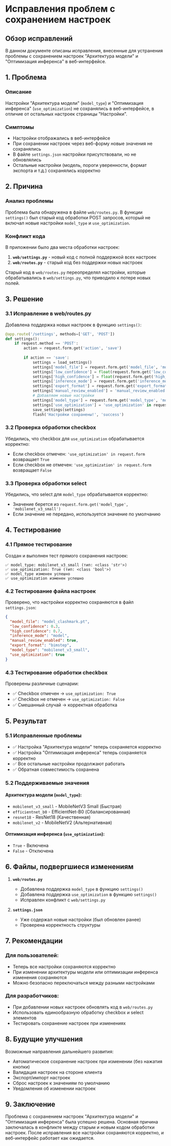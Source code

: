 # Исправления проблем с сохранением настроек

## Обзор исправлений

В данном документе описаны исправления, внесенные для устранения проблемы с сохранением настроек "Архитектура модели" и "Оптимизация инференса" в веб-интерфейсе.

## 1. Проблема

### Описание
Настройки "Архитектура модели" (`model_type`) и "Оптимизация инференса" (`use_optimization`) не сохранялись в веб-интерфейсе, в отличие от остальных настроек страницы "Настройки".

### Симптомы
- Настройки отображались в веб-интерфейсе
- При сохранении настроек через веб-форму новые значения не сохранялись
- В файле `settings.json` настройки присутствовали, но не обновлялись
- Остальные настройки (модель, пороги уверенности, формат экспорта и т.д.) сохранялись корректно

## 2. Причина

### Анализ проблемы
Проблема была обнаружена в файле `web/routes.py`. В функции `settings()` был старый код обработки POST запросов, который не включал новые настройки `model_type` и `use_optimization`.

### Конфликт кода
В приложении было два места обработки настроек:
1. **`web/settings.py`** - новый код с полной поддержкой всех настроек
2. **`web/routes.py`** - старый код без поддержки новых настроек

Старый код в `web/routes.py` переопределял настройки, которые обрабатывались в `web/settings.py`, что приводило к потере новых полей.

## 3. Решение

### 3.1 Исправление в web/routes.py
Добавлена поддержка новых настроек в функцию `settings()`:

```python
@app.route('/settings', methods=['GET', 'POST'])
def settings():
    if request.method == 'POST':
        action = request.form.get('action', 'save')
        
        if action == 'save':
            settings = load_settings()
            settings['model_file'] = request.form.get('model_file', 'model_clashmark.pt')
            settings['low_confidence'] = float(request.form.get('low_confidence', 0.3))
            settings['high_confidence'] = float(request.form.get('high_confidence', 0.7))
            settings['inference_mode'] = request.form.get('inference_mode', 'model')
            settings['export_format'] = request.form.get('export_format', 'standard')
            settings['manual_review_enabled'] = 'manual_review_enabled' in request.form
            # Добавляем новые настройки
            settings['model_type'] = request.form.get('model_type', 'mobilenet_v3_small')
            settings['use_optimization'] = 'use_optimization' in request.form
            save_settings(settings)
            flash('Настройки сохранены!', 'success')
```

### 3.2 Проверка обработки checkbox
Убедились, что checkbox для `use_optimization` обрабатывается корректно:
- Если checkbox отмечен: `'use_optimization' in request.form` возвращает `True`
- Если checkbox не отмечен: `'use_optimization' in request.form` возвращает `False`

### 3.3 Проверка обработки select
Убедились, что select для `model_type` обрабатывается корректно:
- Значение берется из `request.form.get('model_type', 'mobilenet_v3_small')`
- Если значение не передано, используется значение по умолчанию

## 4. Тестирование

### 4.1 Прямое тестирование
Создан и выполнен тест прямого сохранения настроек:
```
✅ model_type: mobilenet_v3_small (тип: <class 'str'>)
✅ use_optimization: True (тип: <class 'bool'>)
✅ model_type изменен успешно
✅ use_optimization изменен успешно
```

### 4.2 Тестирование файла настроек
Проверено, что настройки корректно сохраняются в файл `settings.json`:
```json
{
  "model_file": "model_clashmark.pt",
  "low_confidence": 0.3,
  "high_confidence": 0.7,
  "inference_mode": "model",
  "manual_review_enabled": true,
  "export_format": "bimstep",
  "model_type": "mobilenet_v3_small",
  "use_optimization": true
}
```

### 4.3 Тестирование обработки checkbox
Проверены различные сценарии:
- ✅ Checkbox отмечен → `use_optimization: True`
- ✅ Checkbox не отмечен → `use_optimization: False`
- ✅ Смешанный случай → корректная обработка

## 5. Результат

### 5.1 Исправленные проблемы
- ✅ Настройка "Архитектура модели" теперь сохраняется корректно
- ✅ Настройка "Оптимизация инференса" теперь сохраняется корректно
- ✅ Все остальные настройки продолжают работать
- ✅ Обратная совместимость сохранена

### 5.2 Поддерживаемые значения

#### Архитектура модели (`model_type`):
- `mobilenet_v3_small` - MobileNetV3 Small (Быстрая)
- `efficientnet_b0` - EfficientNet-B0 (Сбалансированная)
- `resnet18` - ResNet18 (Качественная)
- `mobilenet_v2` - MobileNetV2 (Альтернативная)

#### Оптимизация инференса (`use_optimization`):
- `True` - Включена
- `False` - Отключена

## 6. Файлы, подвергшиеся изменениям

1. **`web/routes.py`**
   - Добавлена поддержка `model_type` в функцию `settings()`
   - Добавлена поддержка `use_optimization` в функцию `settings()`
   - Исправлен конфликт с `web/settings.py`

2. **`settings.json`**
   - Уже содержал новые настройки (был обновлен ранее)
   - Проверена корректность структуры

## 7. Рекомендации

### Для пользователей:
- Теперь все настройки сохраняются корректно
- При изменении архитектуры модели или оптимизации инференса изменения сохраняются
- Можно безопасно переключаться между разными настройками

### Для разработчиков:
- При добавлении новых настроек обновлять код в `web/routes.py`
- Использовать единообразную обработку checkbox и select элементов
- Тестировать сохранение настроек при изменениях

## 8. Будущие улучшения

Возможные направления дальнейшего развития:
- Автоматическое сохранение настроек при изменении (без нажатия кнопки)
- Валидация настроек на стороне клиента
- Экспорт/импорт настроек
- Сброс настроек к значениям по умолчанию
- Уведомления об изменении настроек

## 9. Заключение

Проблема с сохранением настроек "Архитектура модели" и "Оптимизация инференса" была успешно решена. Основная причина заключалась в конфликте между старым и новым кодом обработки настроек. После исправления все настройки сохраняются корректно, и веб-интерфейс работает как ожидается. 